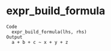# expr_build_formula

    Code
      expr_build_formula(lhs, rhs)
    Output
      a + b + c ~ x + y + z

